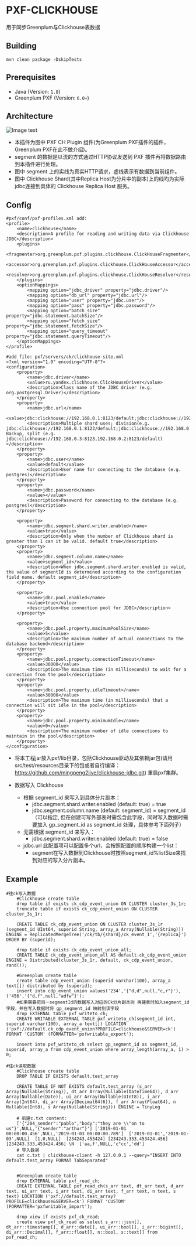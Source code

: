 PXF-CLICKHOUSE
====

用于同步Greenplum与Clickhouse表数据

## Building

   	mvn clean package -DskipTests
  
## Prerequisites

* Java (Version: `1.8`)
* Greenplum PXF (Version: `6.0+`)

## Architecture

![Image text](src/test/resources/j.png)
* 本插件为图中 PXF CH Plugin 组件(为Greenplum PXF插件的插件，Greenplum PXF在此不做介绍)。
* segment 的数据是以流的方式通过HTTP协议发送到 PXF 插件再将数据路由到本插件进行处理。
* 图中 segment 上的实线为真实HTTP请求，虚线表示有数据到当前组件。 
* 图中 Clickhouse Shard(其中Replica Host为分片中的副本)上的线均为实际jdbc连接到具体的 Clickhouse Replica Host 服务。


## Config
    #pxf/conf/pxf-profiles.xml add:
    <profile>
        <name>clickhouse</name>
        <description>A profile for reading and writing data via Clickhouse JDBC</description>
        <plugins>
            <fragmenter>org.greenplum.pxf.plugins.clickhouse.ClickHouseFragmenter</fragmenter>
            <accessor>org.greenplum.pxf.plugins.clickhouse.ClickHouseAccessor</accessor>
            <resolver>org.greenplum.pxf.plugins.clickhouse.ClickHouseResolver</resolver>
        </plugins>
        <optionMappings>
            <mapping option="jdbc_driver" property="jdbc.driver"/>
            <mapping option="db_url" property="jdbc.url"/>
            <mapping option="user" property="jdbc.user"/>
            <mapping option="pass" property="jdbc.password"/>
            <mapping option="batch_size" property="jdbc.statement.batchSize"/>
            <mapping option="fetch_size" property="jdbc.statement.fetchSize"/>
            <mapping option="query_timeout" property="jdbc.statement.queryTimeout"/>
        </optionMappings>
    </profile>
    
    #add file: pxf/servers/ck/clickhouse-site.xml
    <?xml version="1.0" encoding="UTF-8"?>
    <configuration>
        <property>
            <name>jdbc.driver</name>
            <value>ru.yandex.clickhouse.ClickHouseDriver</value>
            <description>Class name of the JDBC driver (e.g. org.postgresql.Driver)</description>
        </property>
        <property>
            <name>jdbc.url</name>
            <value>jdbc:clickhouse://192.168.0.1:8123/default;jdbc:clickhouse://192.168.0.2:8123/default;jdbc:clickhouse://192.168.0.3:8123/default</value>
            <description>Multiple shard uses; division(e.g. jdbc:clickhouse://192.168.0.1:8123/default;jdbc:clickhouse://192.168.0.2:8123/default)  Backup, split (e.g. jdbc:clickhouse://192.168.0.3:8123,192.168.0.2:8123/default)</description>
        </property>
        <property>
            <name>jdbc.user</name>
            <value>default</value>
            <description>User name for connecting to the database (e.g. postgres)</description>
        </property>
        <property>
            <name>jdbc.password</name>
            <value></value>
            <description>Password for connecting to the database (e.g. postgres)</description>
        </property>
    
        <property>
            <name>jdbc.segment.shard.writer.enabled</name>
            <value>true</value>
            <description>Only when the number of Clickhouse shard is greater than 1 can it be valid. default true</description>
        </property>
        <property>
            <name>jdbc.segment.column.name</name>
            <value>segment_id</value>
            <description>When jdbc.segment.shard.writer.enabled is valid, the value of segmentId is determined according to the configuration field name. default segment_id</description>
        </property>
    
        <property>
            <name>jdbc.pool.enabled</name>
            <value>true</value>
            <description>Use connection pool for JDBC</description>
        </property>
    
        <property>
            <name>jdbc.pool.property.maximumPoolSize</name>
            <value>5</value>
            <description>The maximum number of actual connections to the database backend</description>
        </property>
        <property>
            <name>jdbc.pool.property.connectionTimeout</name>
            <value>30000</value>
            <description>The maximum time (in milliseconds) to wait for a connection from the pool</description>
        </property>
        <property>
            <name>jdbc.pool.property.idleTimeout</name>
            <value>30000</value>
            <description>The maximum time (in milliseconds) that a connection will sit idle in the pool</description>
        </property>
        <property>
            <name>jdbc.pool.property.minimumIdle</name>
            <value>0</value>
            <description>The minimum number of idle connections to maintain in the pool</description>
        </property>
    </configuration>

* 将本工程jar放入pxf/lib目录，包括Clickhouse驱动及其依赖jar包(请用src/test/resources目录下的包或者自行编译：https://github.com/mingpeng2live/clickhouse-jdbc.git) 重启pxf集群。

* 数据写入 Clickhouse
    * 根据 segment_id 来写入到具体分片副本：
        * jdbc.segment.shard.writer.enabled (default: true) = true
        * jdbc.segment.column.name (default: segment_id) = segment_id （可以指定, 但在创建可写外部表时需包含此字段，同时写入数据时需要加入 gp_segment_id as segment_id 处理，具体参考下面列子）
    * 无需根据 segment_id 来写入：
        * jdbc.segment.shard.writer.enabled (default: true) = false
    * jdbc.url 此配置项可以配置多个url，会按照配置的顺序构建一个list：
        * segment在写入数据到Clickhouse时按照segment_id%listSize来找到对应的写入分片副本。

 
## Example  
    #往ck写入数据
        #Clickhouse create table
        drop table if exists ck_cdp_event_union ON CLUSTER cluster_3s_1r;
        truncate table if exists ck_cdp_event_union ON CLUSTER cluster_3s_1r;
        
        CREATE TABLE ck_cdp_event_union ON CLUSTER cluster_3s_1r (segment_id UInt64, superid String, array_a Array(Nullable(String))) ENGINE = ReplicatedMergeTree('/ck/tb/{shard}/ck_event_1','{replica}') ORDER BY (superid);
        
        drop table if exists ck_cdp_event_union_all;
        CREATE TABLE ck_cdp_event_union_all AS default.ck_cdp_event_union ENGINE = Distributed(cluster_3s_1r, default, ck_cdp_event_union, rand());
    
        #Greenplum create table
        create table cdp_event_union (superid varchar(100), array_a text[]) distributed by (superid);
        insert into cdp_event_union values('234','{"d,d",null,"c,r"}'),('456','{"d,f",null,"adfw"}');
        #如果需要把同一segmentId的数据写入对应的Ck分片副本则 再建表时加入segment_id字段，并在写入数据时将 gp_segment_id 映射到该字段
        drop EXTERNAL table pxf_writeto_ch;
        CREATE WRITABLE EXTERNAL TABLE pxf_writeto_ch(segment_id int, superid varchar(100), array_a text[]) LOCATION ('pxf://default.ck_cdp_event_union?PROFILE=clickhouse&SERVER=ck') FORMAT 'CUSTOM' (FORMATTER='pxfwritable_export');
        
        insert into pxf_writeto_ch select gp_segment_id as segment_id, superid, array_a from cdp_event_union where array_length(array_a, 1) > 0;

    #往ck读取数据
        #Clickhouse create table
        DROP TABLE IF EXISTS default.test_array
        
        CREATE TABLE IF NOT EXISTS default.test_array (s_arr Array(Nullable(String)), dt_arr Array(Nullable(DateTime64)), d_arr Array(Nullable(Date)), ui_arr Array(Nullable(UInt8)), i_arr Array(Int64), di_arr Array(Decimal64(6)), f_arr Array(Float64), n Nullable(Int8), s Array(Nullable(String))) ENGINE = TinyLog
        
        # 新建c.txt content:
        ['{"204_sender":"pablo","body":"they are \\"on to us"}',NULL,'{"sender":"arthur"}'] ['2019-01-01 00:00:00.456',NULL,'2019-01-03 00:00:00.789']  ['2019-01-01','2019-01-03',NULL]  [1,0,NULL]  [234243,453424] [234243.333,453424.456] [234243.333,453424.456] \N  ['aa,f',NULL,'c"cc','dd']
        # 导入数据
        cat c.txt | clickhouse-client -h 127.0.0.1 --query="INSERT INTO default.test_array FORMAT TabSeparated"
        
        
        #Greenplum create table
        drop EXTERNAL table pxf_read_ch;
        CREATE EXTERNAL TABLE pxf_read_ch(s_arr text, dt_arr text, d_arr text, ui_arr text, i_arr text, di_arr text, f_arr text, n text, s text) LOCATION ('pxf://default.test_array?PROFILE=clickhouse&SERVER=ck') FORMAT 'CUSTOM' (FORMATTER='pxfwritable_import');
        
        drop view if exists pxf_ck_read;
        create view pxf_ck_read as select s_arr::json[], dt_arr::timestamp[], d_arr::date[], ui_arr::bool[], i_arr::bigint[], di_arr::Decimal[], f_arr::float[], n::bool, s::text[] from pxf_read_ch;
    
    
    
    
    
    
    
    
